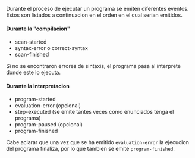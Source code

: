 Durante el proceso de ejecutar un programa se emiten diferentes eventos. Estos son listados a continuacion en el orden en el cual serian emitidos.

#### Durante la "compilacion"
- scan-started
- syntax-error o correct-syntax
- scan-finished

Si no se encontraron errores de sintaxis, el programa pasa al interprete donde este lo ejecuta.

#### Durante la interpretacion
- program-started
- evaluation-error (opcional)
- step-executed (se emite tantes veces como enunciados tenga el programa)
- program-paused (opcional)
- program-finished

Cabe aclarar que una vez que se ha emitido `evaluation-error` la ejecucion del programa finaliza, por lo que tambien se emite `program-finished`.
